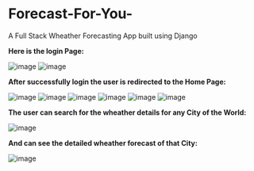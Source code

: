 # Forecast-For-You-
A Full Stack Wheather Forecasting App built using Django 

**Here is the login Page:**

![image](https://user-images.githubusercontent.com/75914302/159111165-0e5c3ebc-254d-4c73-bd72-e3f9056eeded.png)
![image](https://user-images.githubusercontent.com/75914302/159111219-01b9e03b-d741-4c03-af30-2f080354612d.png)


**After successfully login the user is redirected to the Home Page:**

![image](https://user-images.githubusercontent.com/75914302/159111237-ccaa6451-92a8-4b77-8e79-715bc53cb7c9.png)
![image](https://user-images.githubusercontent.com/75914302/159111247-e1aa4269-713b-4856-b65d-7d1e3a0a45e4.png)
![image](https://user-images.githubusercontent.com/75914302/159111253-5d470eb3-ee00-4d52-946f-ed48f41050b9.png)
![image](https://user-images.githubusercontent.com/75914302/159111258-c982f66a-7080-4bcd-a459-eaca3971c552.png)
![image](https://user-images.githubusercontent.com/75914302/159111276-d66cbd46-feb4-4695-9c62-bb71546da12e.png)
![image](https://user-images.githubusercontent.com/75914302/159111264-7f175166-6888-41ba-beac-1c86db7411e6.png)

**The user can search for the wheather details for any City of the World:**

![image](https://user-images.githubusercontent.com/75914302/159111305-bbbda535-3eae-48e6-839d-e767e31de192.png)

**And can see the detailed wheather forecast of that City:**

![image](https://user-images.githubusercontent.com/75914302/159111331-2535e11f-601f-4994-93fb-b44e30e0b694.png)
